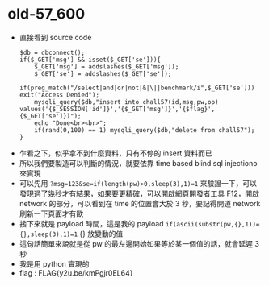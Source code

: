 # old-57_600

* 直接看到 source code 
    ```php=
    $db = dbconnect();
  if($_GET['msg'] && isset($_GET['se'])){
        $_GET['msg'] = addslashes($_GET['msg']);
        $_GET['se'] = addslashes($_GET['se']);
        if(preg_match("/select|and|or|not|&|\||benchmark/i",$_GET['se'])) exit("Access Denied");
        mysqli_query($db,"insert into chall57(id,msg,pw,op) values('{$_SESSION['id']}','{$_GET['msg']}','{$flag}',{$_GET['se']})");
        echo "Done<br><br>";
        if(rand(0,100) == 1) mysqli_query($db,"delete from chall57");
  }
    ```
* 乍看之下，似乎拿不到什麼資料，只有不停的 insert 資料而已
* 所以我們要製造可以判斷的情況，就要依靠 time based blind sql injectiono 來實現
* 可以先用 `?msg=123&se=if(length(pw)>0,sleep(3),1)=1` 來驗證一下，可以發現過了幾秒才有結果，如果要更精確，可以開啟網頁開發者工具 F12，開啟 network 的部分，可以看到在 time 的位置會大於 3 秒，要記得開道 network 刷新一下頁面才有歐
* 接下來就是 payload 時間，這是我的 payload `if(ascii(substr(pw,{},1))={},sleep(3),1)=1` {} 放變動的值
* 這句話簡單來說就是從 pw 的最左邊開始如果等於某一個值的話，就會延遲 3 秒
* 我是用 python 實現的
* flag : FLAG{y2u.be/kmPgjr0EL64} 
